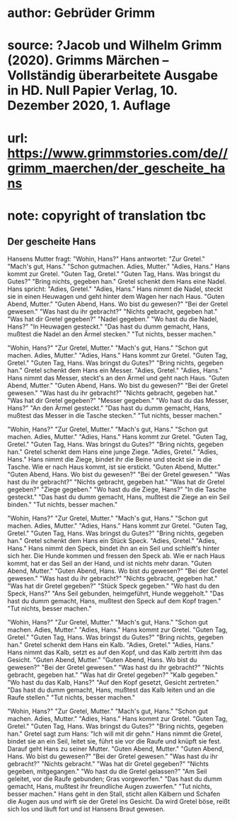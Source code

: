 # author: Gebrüder Grimm
# source: ?Jacob und Wilhelm Grimm (2020). Grimms Märchen – Vollständig überarbeitete Ausgabe in HD. Null Papier Verlag, 10. Dezember 2020, 1. Auflage
# url: https://www.grimmstories.com/de//grimm_maerchen/der_gescheite_hans
# note: copyright of translation tbc

## Der gescheite Hans 

Hansens Mutter fragt: "Wohin, Hans?"
Hans antwortet: "Zur Gretel."
"Mach's gut, Hans."
"Schon gutmachen. Adies, Mutter."
"Adies, Hans."
Hans kommt zur Gretel.
"Guten Tag, Gretel."
"Guten Tag, Hans. Was bringst du Gutes?"
"Bring nichts, gegeben han."
Gretel schenkt dem Hans eine Nadel.
Hans spricht: "Adies, Gretel."
"Adies, Hans."
Hans nimmt die Nadel, steckt sie in einen Heuwagen und geht hinter dem
Wagen her nach Haus.
"Guten Abend, Mutter."
"Guten Abend, Hans. Wo bist du gewesen?"
"Bei der Gretel gewesen."
"Was hast du ihr gebracht?"
"Nichts gebracht, gegeben hat."
"Was hat dir Gretel gegeben?"
"Nadel gegeben."
"Wo hast du die Nadel, Hans?"
"In Heuwagen gesteckt."
"Das hast du dumm gemacht, Hans, mußtest die Nadel an den Ärmel
stecken."
"Tut nichts, besser machen."

"Wohin, Hans?"
"Zur Gretel, Mutter."
"Mach's gut, Hans."
"Schon gut machen. Adies, Mutter."
"Adies, Hans."
Hans kommt zur Gretel.
"Guten Tag, Gretel."
"Guten Tag, Hans. Was bringst du Gutes?"
"Bring nichts, gegeben han."
Gretel schenkt dem Hans ein Messer.
"Adies, Gretel."
"Adies, Hans."
Hans nimmt das Messer, steckt's an den Ärmel und geht nach Haus.
"Guten Abend, Mutter."
"Guten Abend, Hans. Wo bist du gewesen?"
"Bei der Gretel gewesen."
"Was hast du ihr gebracht?"
"Nichts gebracht, gegeben hat."
"Was hat dir Gretel gegeben?"
"Messer gegeben."
"Wo hast du das Messer, Hans?"
"An den Ärmel gesteckt."
"Das hast du dumm gemacht, Hans, mußtest das Messer in die Tasche
stecken."
"Tut nichts, besser machen."

"Wohin, Hans?"
"Zur Gretel, Mutter."
"Mach's gut, Hans."
"Schon gut machen. Adies, Mutter."
"Adies, Hans."
Hans kommt zur Gretel.
"Guten Tag, Gretel."
"Guten Tag, Hans. Was bringst du Gutes?"
"Bring nichts, gegeben han."
Gretel schenkt dem Hans eine junge Ziege.
"Adies, Gretel."
"Adies, Hans."
Hans nimmt die Ziege, bindet ihr die Beine und steckt sie in die Tasche.
Wie er nach Haus kommt, ist sie erstickt.
"Guten Abend, Mutter."
"Guten Abend, Hans. Wo bist du gewesen?"
"Bei der Gretel gewesen."
"Was hast du ihr gebracht?"
"Nichts gebracht, gegeben hat."
"Was hat dir Gretel gegeben?"
"Ziege gegeben."
"Wo hast du die Ziege, Hans?"
"In die Tasche gesteckt."
"Das hast du dumm gemacht, Hans, mußtest die Ziege an ein Seil
binden."
"Tut nichts, besser machen."

"Wohin, Hans?"
"Zur Gretel, Mutter."
"Mach's gut, Hans."
"Schon gut machen. Adies, Mutter."
"Adies, Hans."
Hans kommt zur Gretel.
"Guten Tag, Gretel."
"Guten Tag, Hans. Was bringst du Gutes?"
"Bring nichts, gegeben han."
Gretel schenkt dem Hans ein Stück Speck.
"Adies, Gretel."
"Adies, Hans."
Hans nimmt den Speck, bindet ihn an ein Seil und schleift's hinter sich
her. Die Hunde kommen und fressen den Speck ab. Wie er nach Haus kommt,
hat er das Seil an der Hand, und ist nichts mehr daran.
"Guten Abend, Mutter."
"Guten Abend, Hans. Wo bist du gewesen?"
"Bei der Gretel gewesen."
"Was hast du ihr gebracht?"
"Nichts gebracht, gegeben hat."
"Was hat dir Gretel gegeben?"
"Stück Speck gegeben."
"Wo hast du den Speck, Hans?"
"Ans Seil gebunden, heimgeführt, Hunde weggeholt."
"Das hast du dumm gemacht, Hans, mußtest den Speck auf dem Kopf
tragen."
"Tut nichts, besser machen."

"Wohin, Hans?"
"Zur Gretel, Mutter."
"Mach's gut, Hans."
"Schon gut machen. Adies, Mutter."
"Adies, Hans."
Hans kommt zur Gretel.
"Guten Tag, Gretel."
"Guten Tag, Hans. Was bringst du Gutes?"
"Bring nichts, gegeben han."
Gretel schenkt dem Hans ein Kalb.
"Adies, Gretel."
"Adies, Hans."
Hans nimmt das Kalb, setzt es auf den Kopf, und das Kalb zertritt ihm
das Gesicht.
"Guten Abend, Mutter."
"Guten Abend, Hans. Wo bist du gewesen?"
"Bei der Gretel gewesen."
"Was hast du ihr gebracht?"
"Nichts gebracht, gegeben hat."
"Was hat dir Gretel gegeben?"
"Kalb gegeben."
"Wo hast du das Kalb, Hans?"
"Auf den Kopf gesetzt, Gesicht zertreten."
"Das hast du dumm gemacht, Hans, mußtest das Kalb leiten und an die
Raufe stellen."
"Tut nichts, besser machen."

"Wohin, Hans?"
"Zur Gretel, Mutter."
"Mach's gut, Hans."
"Schon gut machen. Adies, Mutter."
"Adies, Hans."
Hans kommt zur Gretel.
"Guten Tag, Gretel."
"Guten Tag, Hans. Was bringst du Gutes?"
"Bring nichts, gegeben han."
Gretel sagt zum Hans: "Ich will mit dir gehn."
Hans nimmt die Gretel, bindet sie an ein Seil, leitet sie, führt sie vor
die Raufe und knüpft sie fest. Darauf geht Hans zu seiner Mutter.
"Guten Abend, Mutter."
"Guten Abend, Hans. Wo bist du gewesen?"
"Bei der Gretel gewesen."
"Was hast du ihr gebracht?"
"Nichts gebracht."
"Was hat dir Gretel gegeben?"
"Nichts gegeben, mitgegangen."
"Wo hast du die Gretel gelassen?"
"Am Seil geleitet, vor die Raufe gebunden; Gras vorgeworfen."
"Das hast du dumm gemacht, Hans, mußtest ihr freundliche Augen
zuwerfen."
"Tut nichts, besser machen."
Hans geht in den Stall, sticht allen Kälbern und Schafen die Augen aus
und wirft sie der Gretel ins Gesicht. Da wird Gretel böse, reißt sich
los und läuft fort und ist Hansens Braut gewesen.
